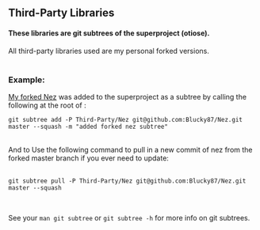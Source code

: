 
## Third-Party Libraries

#### These libraries are git subtrees of the superproject (otiose).
All third-party libraries used are my personal forked versions.
<br />
<br />
### Example:
[My forked Nez](https://github.com/Blucky87/Nez) was added to the superproject as a subtree by calling the following at the root of :
<br />

```
git subtree add -P Third-Party/Nez git@github.com:Blucky87/Nez.git master --squash -m "added forked nez subtree"
```
<br />  
And to Use the following command to pull in a new commit of nez from the forked master branch if you ever need to update:
<br />    
<br />    

```
git subtree pull -P Third-Party/Nez git@github.com:Blucky87/Nez.git master --squash  
```

<br />

See your `man git subtree` or `git subtree -h` for more info on git subtrees.
